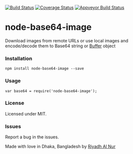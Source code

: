 [![Build Status](https://travis-ci.org/riyadhalnur/node-base64-image.svg?branch=master)](https://travis-ci.org/riyadhalnur/node-base64-image) [![Coverage Status](https://coveralls.io/repos/github/riyadhalnur/node-base64-image/badge.svg?branch=master)](https://coveralls.io/github/riyadhalnur/node-base64-image?branch=master)
[![Appveyor Build Status](https://ci.appveyor.com/api/projects/status/github/riyadhalnur/node-base64-image?branch=master&svg=true)](https://ci.appveyor.com/project/riyadhalnur/node-base64-image?branch=master)  

node-base64-image
=================

Download images from remote URLs or use local images and encode/decode them to Base64 string or [Buffer](https://nodejs.org/api/buffer.html) object

### Installation  
`npm install node-base64-image --save`  

### Usage  
`var base64 = require('node-base64-image');`  

### License  
Licensed under MIT.

### Issues  
Report a bug in the issues.   

Made with love in Dhaka, Bangladesh by [Riyadh Al Nur](https://verticalaxisbd.com)
